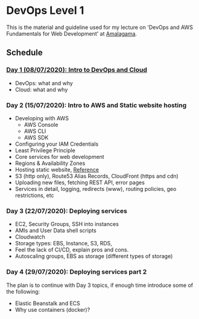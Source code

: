 # DevOps Level 1

This is the material and guideline used for my lecture on 'DevOps and AWS Fundamentals for Web Development' at [Amalagama](https://amalgama.co).

## Schedule

### [Day 1 (08/07/2020): Intro to DevOps and Cloud](./day1)

* DevOps: what and why
* Cloud: what and why


### Day 2 (15/07/2020): Intro to AWS and Static website hosting

* Developing with AWS
	* AWS Console
	* AWS CLI
	* AWS SDK
* Configuring your IAM Credentials
* Least Privilege Principle
* Core services for web development
* Regions & Availability Zones
* Hosting static website, [Reference](https://docs.aws.amazon.com/AmazonS3/latest/dev/website-hosting-custom-domain-walkthrough.html)
* S3 (http only), Route53 Alias Records, CloudFront (https and cdn)
* Uploading new files, fetching REST API, error pages
* Services in detail, logging, redirects (www), routing policies, geo restrictions, etc

### Day 3 (22/07/2020): Deploying services

* EC2, Security Groups, SSH into instances
* AMIs and User Data shell scripts
* Cloudwatch
* Storage types: EBS, Instance, S3, RDS, 
* Feel the lack of CI/CD, explain pros and cons.
* Autoscaling groups, EBS as storage (different types of storage)

### Day 4 (29/07/2020): Deploying services part 2

The plan is to continue with Day 3 topics, if enough time introduce some of the following:

* Elastic Beanstalk and ECS
* Why use containers (docker)?
